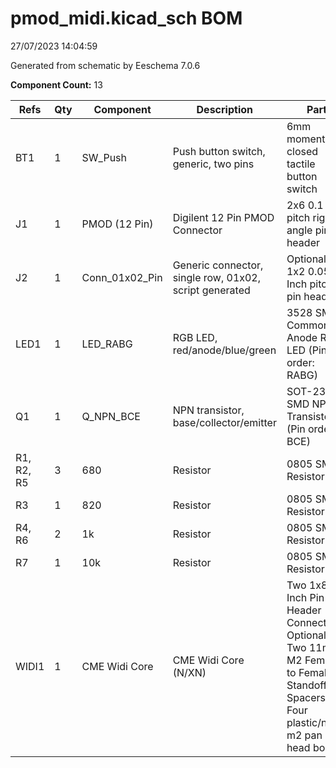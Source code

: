 # pmod_midi.kicad_sch BOM

27/07/2023 14:04:59

Generated from schematic by Eeschema 7.0.6

**Component Count:** 13

| Refs | Qty | Component | Description | Part |
| ----- | --- | ---- | ----------- | ---- |
| BT1 | 1 | SW_Push | Push button switch, generic, two pins | 6mm momentarily closed tactile button switch |
| J1 | 1 | PMOD (12 Pin) | Digilent 12 Pin PMOD Connector | 2x6 0.1 Inch pitch right-angle pin header |
| J2 | 1 | Conn_01x02_Pin | Generic connector, single row, 01x02, script generated | Optional: 1x2 0.05 Inch pitch pin header |
| LED1 | 1 | LED_RABG | RGB LED, red/anode/blue/green | 3528 SMD Common Anode RGB LED (Pin order: RABG) |
| Q1 | 1 | Q_NPN_BCE | NPN transistor, base/collector/emitter | SOT-23 3 SMD NPN Transistor (Pin order: BCE) |
| R1, R2, R5 | 3 | 680 | Resistor | 0805 SMD Resistor |
| R3 | 1 | 820 | Resistor | 0805 SMD Resistor |
| R4, R6 | 2 | 1k | Resistor | 0805 SMD Resistor |
| R7 | 1 | 10k | Resistor | 0805 SMD Resistor |
| WIDI1 | 1 | CME Widi Core | CME Widi Core (N/XN) | Two 1x8 0.1 Inch Pin Header Connector; Optional: Two 11mm M2 Female to Female Standoff Spacers, Four plastic/nylon m2 pan head bolts |

